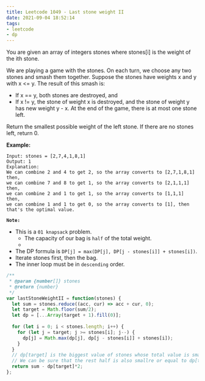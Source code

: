 ```yaml
---
title: Leetcode 1049 - Last stone weight II
date: 2021-09-04 18:52:14
tags:
- leetcode
- dp
---
```

You are given an array of integers stones where stones[i] is the weight of the ith stone.

We are playing a game with the stones. On each turn, we choose any two stones and smash them together. Suppose the stones have weights x and y with x <= y. The result of this smash is:

- If x == y, both stones are destroyed, and
- If x != y, the stone of weight x is destroyed, and the stone of weight y has new weight y - x.
At the end of the game, there is at most one stone left.

Return the smallest possible weight of the left stone. If there are no stones left, return 0.

**Example:**
```
Input: stones = [2,7,4,1,8,1]
Output: 1
Explanation:
We can combine 2 and 4 to get 2, so the array converts to [2,7,1,8,1] then,
we can combine 7 and 8 to get 1, so the array converts to [2,1,1,1] then,
we can combine 2 and 1 to get 1, so the array converts to [1,1,1] then,
we can combine 1 and 1 to get 0, so the array converts to [1], then that's the optimal value.
```

**`Note:`** 
- This is a `01 knapsack` problem. 
  - The capacity of our bag is `half` of the total weight. 
  - 
- The DP formula is `DP[j] = max(DP[j], DP[j - stones[i]] + stones[i])`.
- Iterate stones first, then the bag.
- The inner loop must be in `descending` order.

```javascript
/**
 * @param {number[]} stones
 * @return {number}
 */
var lastStoneWeightII = function(stones) {
  let sum = stones.reduce((acc, cur) => acc + cur, 0);
  let target = Math.floor(sum/2);
  let dp = [...Array(target + 1).fill(0)];
  
  for (let i = 0; i < stones.length; i++) {
    for (let j = target; j >= stones[i]; j--) {
      dp[j] = Math.max(dp[j], dp[j - stones[i]] + stones[i]);
    }
  }
  // dp[target] is the biggest value of stones whose total value is smaller or equal to sum/2.
  // We can be sure that the rest half is also smallre or equal to dp[target]. We substract dp//// [target]*2 and get the rest stones that won't be destroyed. 
  return sum - dp[target]*2;
};
```